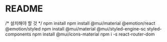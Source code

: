 # README
/* 설치해야 할 것 */
npm install
npm install @mui/material @emotion/react @emotion/styled
npm install @mui/material @mui/styled-engine-sc styled-components
npm install @mui/icons-material
npm i -s react-router-dom
